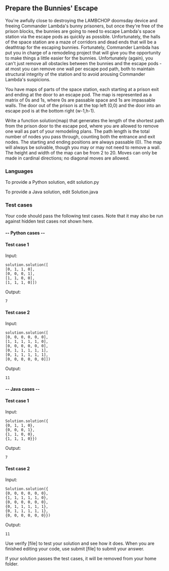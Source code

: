 ## Prepare the Bunnies' Escape

You're awfully close to destroying the LAMBCHOP doomsday device and freeing 
Commander Lambda's bunny prisoners, but once they're free of the prison blocks,
the bunnies are going to need to escape Lambda's space station via the 
escape pods as quickly as possible. Unfortunately, the halls of the 
space station are a maze of corridors and dead ends that will be a deathtrap 
for the escaping bunnies. Fortunately, Commander Lambda has put you in charge 
of a remodeling project that will give you the opportunity to make things a 
little easier for the bunnies. Unfortunately (again), you can't just remove 
all obstacles between the bunnies and the escape pods - at most you can remove 
one wall per escape pod path, both to maintain structural integrity of the
station and to avoid arousing Commander Lambda's suspicions. 

You have maps of parts of the space station, each starting at a 
prison exit and ending at the door to an escape pod. The map is 
represented as a matrix of 0s and 1s, where 0s are passable space and
1s are impassable walls. The door out of the prison is at the top 
left (0,0) and the door into an escape pod is at the bottom right (w-1,h-1). 

Write a function solution(map) that generates the length of the shortest 
path from the prison door to the escape pod, where you are allowed to remove
one wall as part of your remodeling plans. The path length is the total 
number of nodes you pass through, counting both the entrance and exit nodes. 
The starting and ending positions are always passable (0). The map will always 
be solvable, though you may or may not need to remove a wall. The height and 
width of the map can be from 2 to 20. Moves can only be made in cardinal 
directions; no diagonal moves are allowed.

### Languages
To provide a Python solution, edit solution.py

To provide a Java solution, edit Solution.java

### Test cases
Your code should pass the following test cases.
Note that it may also be run against hidden test cases not shown here.

#### -- Python cases --
#### Test case 1
Input:
```
solution.solution([
[0, 1, 1, 0], 
[0, 0, 0, 1],
[1, 1, 0, 0], 
[1, 1, 1, 0]])
```
Output:
```
7
```

#### Test case 2
Input:
```
solution.solution([
[0, 0, 0, 0, 0, 0], 
[1, 1, 1, 1, 1, 0], 
[0, 0, 0, 0, 0, 0], 
[0, 1, 1, 1, 1, 1], 
[0, 1, 1, 1, 1, 1], 
[0, 0, 0, 0, 0, 0]])
```
Output:
```
11
```

#### -- Java cases --
#### Test case 1
Input:
```
Solution.solution({
{0, 1, 1, 0}, 
{0, 0, 0, 1}, 
{1, 1, 0, 0}, 
{1, 1, 1, 0}})
```
Output:
```
7
```

#### Test case 2
Input:
```
Solution.solution({
{0, 0, 0, 0, 0, 0}, 
{1, 1, 1, 1, 1, 0}, 
{0, 0, 0, 0, 0, 0}, 
{0, 1, 1, 1, 1, 1}, 
{0, 1, 1, 1, 1, 1}, 
{0, 0, 0, 0, 0, 0}})
```
Output:
```
11
```

Use verify [file] to test your solution and see how it does. 
When you are finished editing your code, use submit [file] to submit 
your answer. 

If your solution passes the test cases, it will be removed from your home folder.